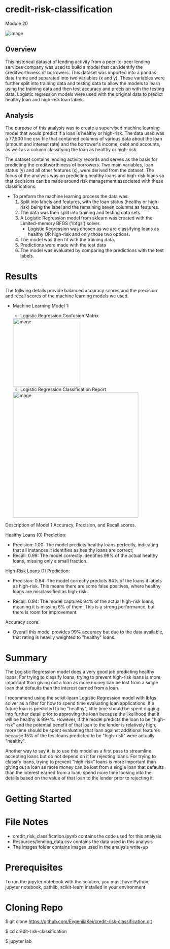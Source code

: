 # credit-risk-classification
Module 20

![image](https://github.com/user-attachments/assets/61558e6f-faad-4fe0-9d3e-b6b9cf4f8da2)


## Overview

This historical dataset of lending activity from a peer-to-peer lending services company was used to build a model that can identify the creditworthiness of borrowers. This dataset was imported into a pandas data frame and separated into two variables (x and y). These variables were further split into training data and testing data to allow the models to learn using the training data and then test accuracy and precision with the testing data. Logistic regression models were used with the original data to predict healthy loan and high-risk loan labels. 

## Analysis

The purpose of this analysis was to create a supervised machine learning model that would predict if a loan is healthy or high-risk. The data used was a 77,500 line csv file that contained columns of various data about the loan (amount and interest rate) and the borrower's income, debt and accounts, as well as a column classifying the loan as healthy or high-risk.

The dataset contains lending activity records and serves as the basis for predicting the creditworthiness of borrowers. Two main variables, loan status (y) and all other features (x), were derived from the dataset. The focus of the analysis was on predicting healthy loans and high-risk loans so that decisions can be made around risk management associated with these classifications.

 - To preform the machine learning process the data was:
   1. Split into labels and features, with the loan status (healthy or high-risk) being the label and the remaining seven columns as features.
   2. The data was then split into training and testing data sets.
   3. A Logistic Regression model from sklearn was created with the Limited-memory BFGS ('lbfgs') solver.
      - Logistic Regression was chosen as we are classifying loans as healthy OR high-risk and only those two options.
   4. The model was then fit with the training data.
   5. Predictions were made with the test data
   6. The model was evaluated by comparing the predictions with the test labels.
  
# Results  
The follwing details provide balanced accuracy scores and the precision and recall scores of the machine learning models we used.
 - Machine Learning Model 1:
   
   -   Logistic Regression Confusion Matrix

      <img width="215" alt="image" src="https://github.com/user-attachments/assets/9577f14e-e5b6-4652-889b-fd5823edd4c7">

    -   Logistic Regression Classification Report

      <img width="395" alt="image" src="https://github.com/user-attachments/assets/df69fc8f-c29f-40a1-b61f-0f3c53b73d8a">

  Description of Model 1 Accuracy, Precision, and Recall scores.

Healthy Loans (0) Prediction:
  - Precision: 1.00: The model predicts healthy loans perfectly, indicating that all instances it identifies as healthy loans are correct;
   - Recall: 0.99: The model correctly identifies 99% of the actual healthy loans, missing only a small fraction.

High-Risk Loans (1) Prediction:
  
  - Precision: 0.84: The model correctly predicts 84% of the loans it labels as high-risk. This means there are some false positives, where healthy loans are misclassified as high-risk.
    
  - Recall: 0.94: The model captures 94% of the actual high-risk loans, meaning it is missing 6% of them. This is a strong performance, but there is room for improvement.

Accuracy score:
  
   - Overall this model provides 99% accuracy but due to the data available, that rating is heavily weighted to "healthy" loans.
   

# Summary   

The Logistic Regression model does a very good job predicting healthy loans, For trying to classify loans, trying to prevent high-risk loans is more important than giving out a loan as more money can be lost from a single loan that defaults than the interest earned from a loan.

I recommend using the scikit-learn Logistic Regression model with lbfgs solver as a filter for how to spend time evaluating loan applications. If a future loan is predicted to be "healthy", little time should be spent digging into further detail prior to approving the loan because the likelihood that it will be healthy is 99+%. However, if the model predicts the loan to be "high-risk" and the potential benefit of that loan to the lender is relatively high, more time should be spent evaluating that loan against additional features because 15% of the test loans predicted to be "high-risk" were actually "healthy".

Another way to say it, is to use this model as a first pass to streamline accepting loans but do not depend on it for rejecting loans. For trying to classify loans, trying to prevent "high-risk" loans is more important than giving out a loan as more money can be lost from a single loan that defaults than the interest earned from a loan, spend more time looking into the details based on the value of that loan to the lender prior to rejecting it.

# Getting Started

# File Notes
  - credit_risk_classification.ipynb contains the code used for this analysis
  - Resources/lending_data.csv contains the data used in this analysis
  - The images folder contains images used in the analysis write-up

# Prerequisites
  
To run the jupyter notebook with the solution, you must have Python, jupyter notebook, pathlib, scikit-learn installed in your environment

# Cloning Repo

$ git clone https://github.com/EvgeniiaKei/credit-risk-classification.git

$ cd credit-risk-classification

$ jupyter lab

